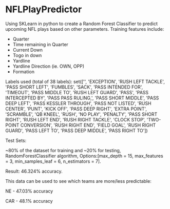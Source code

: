 # NFLPlayPredictor

Using SKLearn in python to create a Random Forest Classifier to predict upcoming NFL plays based on other parameters.
Training features include:
- Quarter
- Time remaining in Quarter
- Current Down
- Togo in down
- Yardline
- Yardline Direction (ie. OWN, OPP)
- Formation

Labels used (total of 38 labels):
set(['', 'EXCEPTION', 'RUSH LEFT TACKLE', 'PASS SHORT LEFT', 'FUMBLES', 'SACK', 'PASS INTENDED FOR', 'TIMEOUT', 'PASS MIDDLE TO', 'RUSH LEFT GUARD', 'PASS', 'PASS INTERCEPTED BY', 'PASS PASS RULING,', 'PASS SHORT MIDDLE', 'PASS DEEP LEFT', 'PASS KESSLER THROUGH', 'PASS NOT LISTED', 'RUSH CENTER', 'PUNT', 'KICK OFF', 'PASS DEEP RIGHT', 'EXTRA POINT', 'SCRAMBLE', 'QB KNEEL', 'RUSH', 'NO PLAY', 'PENALTY', 'PASS SHORT RIGHT', 'RUSH LEFT END', 'RUSH RIGHT TACKLE', 'CLOCK STOP', 'TWO-POINT CONVERSION', 'RUSH RIGHT END', 'FIELD GOAL', 'RUSH RIGHT GUARD', 'PASS LEFT TO', 'PASS DEEP MIDDLE', 'PASS RIGHT TO'])

Test Sets:

~80% of the dataset for training and ~20% for testing, RandomForestClassifier algorithm, Options:[max_depth = 15, max_features = 3, min_samples_leaf = 6, n_estimators = 7].

Result: 46.324% accuracy.

This data can be used to see which teams are more/less predictable:

NE - 47.03% accuracy

CAR - 48.1% accuracy

